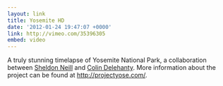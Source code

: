 ```yaml
---
layout: link
title: Yosemite HD
date: '2012-01-24 19:47:07 +0000'
link: http://vimeo.com/35396305
embed: video
---
```

A truly stunning timelapse of Yosemite National Park, a collaboration between [Sheldon Neill][1] and [Colin Delehanty][2]. More information about the project can be found at <http://projectyose.com/>.

[1]: http://sheldonneill.com/
[2]: http://cdelehanty.com/